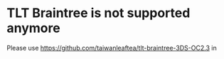 # TLT Braintree is not supported anymore

Please use https://github.com/taiwanleaftea/tlt-braintree-3DS-OC2.3 in
